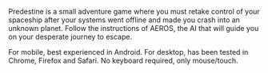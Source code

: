 Predestine is a small adventure game where you must retake control of your spaceship after your systems went offline and made you crash into an unknown planet. Follow the instructions of AEROS, the AI that will guide you on your desperate journey to escape.

For mobile, best experienced in Android. For desktop, has been tested in Chrome, Firefox and Safari. No keyboard required, only mouse/touch.